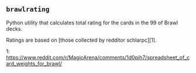 ## `brawlrating` ##

Python utility that calculates total rating for the cards in the 99 of Brawl decks.

Ratings are based on [those collected by redditor schlarpc][1].

1: https://www.reddit.com/r/MagicArena/comments/1d0pih7/spreadsheet_of_card_weights_for_brawl/
